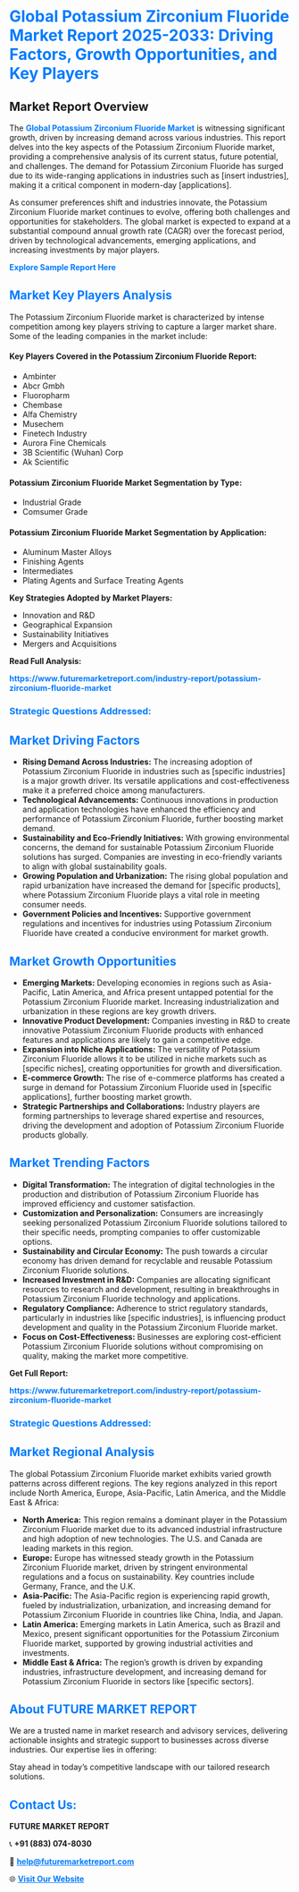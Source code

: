 <h1 style="color: #007BFF;">Global Potassium Zirconium Fluoride Market Report 2025-2033: Driving Factors, Growth Opportunities, and Key Players</h1>

<section id="overview">
<h2>Market Report Overview</h2>
<p>The <a href="https://www.futuremarketreport.com/industry-report/potassium-zirconium-fluoride-market" style="color: #007BFF; text-decoration: none;"><strong>Global Potassium Zirconium Fluoride Market</strong></a> is witnessing significant growth, driven by increasing demand across various industries. This report delves into the key aspects of the Potassium Zirconium Fluoride market, providing a comprehensive analysis of its current status, future potential, and challenges. The demand for Potassium Zirconium Fluoride has surged due to its wide-ranging applications in industries such as [insert industries], making it a critical component in modern-day [applications].</p>
<p>As consumer preferences shift and industries innovate, the Potassium Zirconium Fluoride market continues to evolve, offering both challenges and opportunities for stakeholders. The global market is expected to expand at a substantial compound annual growth rate (CAGR) over the forecast period, driven by technological advancements, emerging applications, and increasing investments by major players.</p>
</section>

<section id="overview">
<p><a href="https://www.futuremarketreport.com/request-sample/reportId=30551" style="color: #007BFF; text-decoration: none;"><strong>Explore Sample Report Here</strong></a></p>
</section>

<section id="key-players">
<h2 style="color: #007BFF;">Market Key Players Analysis</h2>
<p>The Potassium Zirconium Fluoride market is characterized by intense competition among key players striving to capture a larger market share. Some of the leading companies in the market include:</p>
<h4>Key Players Covered in the Potassium Zirconium Fluoride Report:</h4>
<ul><li>Ambinter</li><li>Abcr Gmbh</li><li>Fluoropharm</li><li>Chembase</li><li>Alfa Chemistry</li><li>Musechem</li><li>Finetech Industry</li><li>Aurora Fine Chemicals</li><li>3B Scientific (Wuhan) Corp</li><li>Ak Scientific</li></ul>
<h4>Potassium Zirconium Fluoride Market Segmentation by Type:</h4>
<ul><li>Industrial Grade</li><li>Comsumer Grade</li></ul>

<h4>Potassium Zirconium Fluoride Market Segmentation by Application:</h4>
<ul><li>Aluminum Master Alloys</li><li>Finishing Agents</li><li>Intermediates</li><li>Plating Agents and Surface Treating Agents</li></ul>
<p><strong>Key Strategies Adopted by Market Players:</strong></p>
<ul>
<li>Innovation and R&D</li>
<li>Geographical Expansion</li>
<li>Sustainability Initiatives</li>
<li>Mergers and Acquisitions</li>
</ul>
</section>

<section>
<p><strong>Read Full Analysis: </strong></p><a href="https://www.futuremarketreport.com/industry-report/potassium-zirconium-fluoride-market" style="color: #007BFF; text-decoration: none;"><strong>https://www.futuremarketreport.com/industry-report/potassium-zirconium-fluoride-market</strong></a>
<h3 style="color: #007BFF;">Strategic Questions Addressed:</h3>
</section>

<section id="driving-factors">
<h2 style="color: #007BFF;">Market Driving Factors</h2>
<ul>
<li><strong>Rising Demand Across Industries:</strong> The increasing adoption of Potassium Zirconium Fluoride in industries such as [specific industries] is a major growth driver. Its versatile applications and cost-effectiveness make it a preferred choice among manufacturers.</li>
<li><strong>Technological Advancements:</strong> Continuous innovations in production and application technologies have enhanced the efficiency and performance of Potassium Zirconium Fluoride, further boosting market demand.</li>
<li><strong>Sustainability and Eco-Friendly Initiatives:</strong> With growing environmental concerns, the demand for sustainable Potassium Zirconium Fluoride solutions has surged. Companies are investing in eco-friendly variants to align with global sustainability goals.</li>
<li><strong>Growing Population and Urbanization:</strong> The rising global population and rapid urbanization have increased the demand for [specific products], where Potassium Zirconium Fluoride plays a vital role in meeting consumer needs.</li>
<li><strong>Government Policies and Incentives:</strong> Supportive government regulations and incentives for industries using Potassium Zirconium Fluoride have created a conducive environment for market growth.</li>
</ul>
</section>

<section id="growth-opportunities">
<h2 style="color: #007BFF;">Market Growth Opportunities</h2>
<ul>
<li><strong>Emerging Markets:</strong> Developing economies in regions such as Asia-Pacific, Latin America, and Africa present untapped potential for the Potassium Zirconium Fluoride market. Increasing industrialization and urbanization in these regions are key growth drivers.</li>
<li><strong>Innovative Product Development:</strong> Companies investing in R&D to create innovative Potassium Zirconium Fluoride products with enhanced features and applications are likely to gain a competitive edge.</li>
<li><strong>Expansion into Niche Applications:</strong> The versatility of Potassium Zirconium Fluoride allows it to be utilized in niche markets such as [specific niches], creating opportunities for growth and diversification.</li>
<li><strong>E-commerce Growth:</strong> The rise of e-commerce platforms has created a surge in demand for Potassium Zirconium Fluoride used in [specific applications], further boosting market growth.</li>
<li><strong>Strategic Partnerships and Collaborations:</strong> Industry players are forming partnerships to leverage shared expertise and resources, driving the development and adoption of Potassium Zirconium Fluoride products globally.</li>
</ul>
</section>

<section id="trending-factors">
<h2 style="color: #007BFF;">Market Trending Factors</h2>
<ul>
<li><strong>Digital Transformation:</strong> The integration of digital technologies in the production and distribution of Potassium Zirconium Fluoride has improved efficiency and customer satisfaction.</li>
<li><strong>Customization and Personalization:</strong> Consumers are increasingly seeking personalized Potassium Zirconium Fluoride solutions tailored to their specific needs, prompting companies to offer customizable options.</li>
<li><strong>Sustainability and Circular Economy:</strong> The push towards a circular economy has driven demand for recyclable and reusable Potassium Zirconium Fluoride solutions.</li>
<li><strong>Increased Investment in R&D:</strong> Companies are allocating significant resources to research and development, resulting in breakthroughs in Potassium Zirconium Fluoride technology and applications.</li>
<li><strong>Regulatory Compliance:</strong> Adherence to strict regulatory standards, particularly in industries like [specific industries], is influencing product development and quality in the Potassium Zirconium Fluoride market.</li>
<li><strong>Focus on Cost-Effectiveness:</strong> Businesses are exploring cost-efficient Potassium Zirconium Fluoride solutions without compromising on quality, making the market more competitive.</li>
</ul>
</section>

<section>
<p><strong>Get Full Report: </strong></p><a href="https://www.futuremarketreport.com/industry-report/potassium-zirconium-fluoride-market" style="color: #007BFF; text-decoration: none;"><strong>https://www.futuremarketreport.com/industry-report/potassium-zirconium-fluoride-market</strong></a>
<h3 style="color: #007BFF;">Strategic Questions Addressed:</h3>
</section>


<section id="regional-analysis">
<h2 style="color: #007BFF;">Market Regional Analysis</h2>
<p>The global Potassium Zirconium Fluoride market exhibits varied growth patterns across different regions. The key regions analyzed in this report include North America, Europe, Asia-Pacific, Latin America, and the Middle East & Africa:</p>
<ul>
<li><strong>North America:</strong> This region remains a dominant player in the Potassium Zirconium Fluoride market due to its advanced industrial infrastructure and high adoption of new technologies. The U.S. and Canada are leading markets in this region.</li>
<li><strong>Europe:</strong> Europe has witnessed steady growth in the Potassium Zirconium Fluoride market, driven by stringent environmental regulations and a focus on sustainability. Key countries include Germany, France, and the U.K.</li>
<li><strong>Asia-Pacific:</strong> The Asia-Pacific region is experiencing rapid growth, fueled by industrialization, urbanization, and increasing demand for Potassium Zirconium Fluoride in countries like China, India, and Japan.</li>
<li><strong>Latin America:</strong> Emerging markets in Latin America, such as Brazil and Mexico, present significant opportunities for the Potassium Zirconium Fluoride market, supported by growing industrial activities and investments.</li>
<li><strong>Middle East & Africa:</strong> The region’s growth is driven by expanding industries, infrastructure development, and increasing demand for Potassium Zirconium Fluoride in sectors like [specific sectors].</li>
</ul>
</section>

<footer>
<h2 style="color: #007BFF;">About FUTURE MARKET REPORT</h2>
<p>We are a trusted name in market research and advisory services, delivering actionable insights and strategic support to businesses across diverse industries. Our expertise lies in offering:</p>

<p>Stay ahead in today’s competitive landscape with our tailored research solutions.</p>

<h2 style="color: #007BFF;">Contact Us:</h2>
<p><strong>FUTURE MARKET REPORT</strong></p>
<p>📞 <strong>+91 (883) 074-8030</strong></p>
<p>📧 <strong><a href="mailto:help@futuremarketreport.com" style="color: #007BFF;">help@futuremarketreport.com</a></strong></p>
<p>🌐 <strong><a href="https://www.futuremarketreport.com/" style="color: #007BFF;">Visit Our Website</a></strong></p>
</footer>